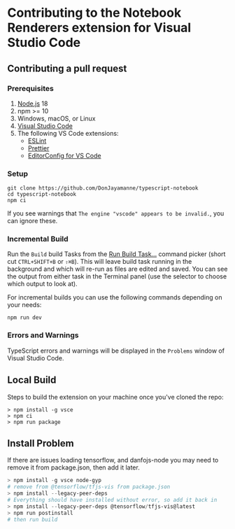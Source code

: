 # Contributing to the Notebook Renderers extension for Visual Studio Code

## Contributing a pull request

### Prerequisites

1. [Node.js](https://nodejs.org/) 18
1. npm >= 10
1. Windows, macOS, or Linux
1. [Visual Studio Code](https://code.visualstudio.com/)
1. The following VS Code extensions:
    - [ESLint](https://marketplace.visualstudio.com/items?itemName=dbaeumer.vscode-eslint)
    - [Prettier](https://marketplace.visualstudio.com/items?itemName=esbenp.prettier-vscode)
    - [EditorConfig for VS Code](https://marketplace.visualstudio.com/items?itemName=EditorConfig.EditorConfig)

### Setup

```shell
git clone https://github.com/DonJayamanne/typescript-notebook
cd typescript-notebook
npm ci
```

If you see warnings that `The engine "vscode" appears to be invalid.`, you can ignore these.

### Incremental Build

Run the `Build` build Tasks from the [Run Build Task...](https://code.visualstudio.com/docs/editor/tasks) command picker (short cut `CTRL+SHIFT+B` or `⇧⌘B`). This will leave build task running in the background and which will re-run as files are edited and saved. You can see the output from either task in the Terminal panel (use the selector to choose which output to look at).

For incremental builds you can use the following commands depending on your needs:

```shell
npm run dev
```

### Errors and Warnings

TypeScript errors and warnings will be displayed in the `Problems` window of Visual Studio Code.

## Local Build

Steps to build the extension on your machine once you've cloned the repo:

```shell
> npm install -g vsce
> npm ci
> npm run package
```

## Install Problem

If there are issues loading tensorflow, and danfojs-node you may need to remove it from package.json, then add it later.

```powershell
> npm install -g vsce node-gyp
# remove from @tensorflow/tfjs-vis from package.json
> npm install --legacy-peer-deps
# Everything should have installed without error, so add it back in
> npm install --legacy-peer-deps @tensorflow/tfjs-vis@latest
> npm run postinstall
# then run build
```
